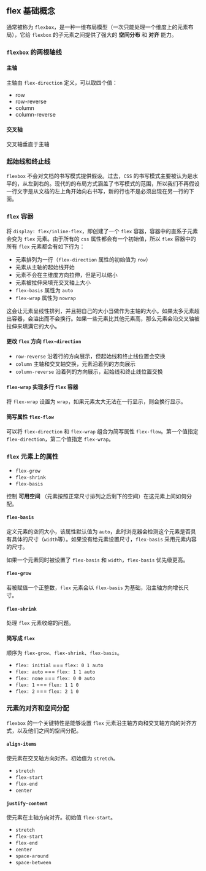 ## flex 基础概念

通常被称为 `flexbox`，是一种一维布局模型（一次只能处理一个维度上的元素布局），它给 `flexbox` 的子元素之间提供了强大的 **空间分布** 和 **对齐** 能力。

### `flexbox` 的两根轴线

#### 主轴

主轴由 `flex-direction` 定义，可以取四个值：

- row
- row-reverse
- column
- column-reverse

#### 交叉轴

交叉轴垂直于主轴

### 起始线和终止线

`flexbox` 不会对文档的书写模式提供假设。过去，`CSS` 的书写模式主要被认为是水平的，从左到右的。现代的的布局方式涵盖了书写模式的范围，所以我们不再假设一行文字是从文档的左上角开始向右书写，新的行也不是必须出现在另一行的下面。

### `flex` 容器

将 `display: flex/inline-flex`，即创建了一个 `flex` 容器，容器中的直系子元素会变为 `flex` 元素。由于所有的 `css` 属性都会有一个初始值，所以 `flex` 容器中的所有 `flex` 元素都会有如下行为：

- 元素排列为一行（`flex-direction` 属性的初始值为 `row`）
- 元素从主轴的起始线开始
- 元素不会在主维度方向拉伸，但是可以缩小
- 元素被拉伸来填充交叉轴上大小
- `flex-basis` 属性为 `auto`
- `flex-wrap` 属性为 `nowrap`

这会让元素呈线性排列，并且把自己的大小当做作为主轴的大小。如果太多元素超出容器，会溢出而不会换行。如果一些元素比其他元素高，那么元素会沿交叉轴被拉伸来填满它的大小。

#### 更改 `flex` 方向 `flex-direction`

- `row-reverse` 沿着行的方向展示，但起始线和终止线位置会交换
- `column` 主轴和交叉轴交换，元素沿着列的方向展示
- `column-reverse` 沿着列的方向展示，起始线和终止线位置交换

#### `flex-wrap` 实现多行 `flex` 容器

将 `flex-wrap` 设置为 `wrap`，如果元素太大无法在一行显示，则会换行显示。

#### 简写属性 `flex-flow`

可以将 `flex-direction` 和 `flex-wrap` 组合为简写属性 `flex-flow`。第一个值指定 `flex-direction`，第二个值指定 `flex-wrap`。

### `flex` 元素上的属性

- `flex-grow`
- `flex-shrink`
- `flex-basis`

控制 **可用空间** （元素按照正常尺寸排列之后剩下的空间）在这元素上间如何分配。

#### `flex-basis`

定义元素的空间大小，该属性默认值为 `auto`，此时浏览器会检测这个元素是否具有具体的尺寸（`width`等）。如果没有给元素设置尺寸，`flex-basis` 采用元素内容的尺寸。

如果一个元素同时被设置了 `flex-basis` 和 `width`，`flex-basis` 优先级更高。

#### `flex-grow`

若被赋值一个正整数，`flex` 元素会以 `flex-basis` 为基础，沿主轴方向增长尺寸。

#### `flex-shrink`

处理 `flex` 元素收缩的问题。

#### 简写成 `flex`

顺序为 `flex-grow`、`flex-shrink`、`flex-basis`。

- `flex: initial` === `flex: 0 1 auto`
- `flex: auto` === `flex: 1 1 auto`
- `flex: none` === `flex: 0 0 auto`
- `flex: 1` === `flex: 1 1 0`
- `flex: 2` === `flex: 2 1 0`

### 元素的对齐和空间分配

`flexbox` 的一个关键特性是能够设置 `flex` 元素沿主轴方向和交叉轴方向的对齐方式，以及他们之间的空间分配。

#### `align-items`

使元素在交叉轴方向对齐。初始值为 `stretch`。

- `stretch`
- `flex-start`
- `flex-end`
- `center`

#### `justify-content`

使元素在主轴方向对齐。初始值 `flex-start`。

- `stretch`
- `flex-start`
- `flex-end`
- `center`
- `space-around`
- `space-between`


